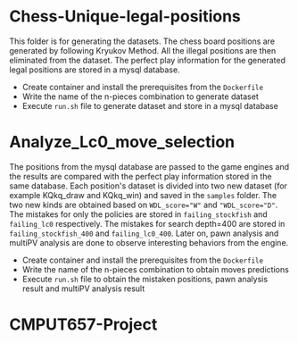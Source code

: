 # Chess-Unique-legal-positions

This folder is for generating the datasets. The chess board positions are generated by following Kryukov Method. All the illegal positions are then eliminated from the dataset. The perfect play information for the generated legal positions are stored in a mysql database.

- Create container and install the prerequisites from the `Dockerfile`
- Write the name of the n-pieces combination to generate dataset
- Execute `run.sh` file to generate dataset and store in a mysql database

# Analyze_Lc0_move_selection

The positions from the mysql database are passed to the game engines and the results are compared with the perfect play information stored in the same database. Each position's dataset is divided into two new dataset (for example KQkq_draw and KQkq_win) and saved in the `samples` folder. The two new kinds are obtained based on `WDL_score="W"` and `"WDL_score="D"`. The mistakes for only the policies are stored in `failing_stockfish` and `failing_lc0` respectively. The mistakes for search depth=400 are stored in `failing_stockfish_400` and `failing_lc0_400`. Later on, pawn analysis and multiPV analysis are done to observe interesting behaviors from the engine.

- Create container and install the prerequisites from the `Dockerfile`
- Write the name of the n-pieces combination to obtain moves predictions
- Execute `run.sh` file to obtain the mistaken positions, pawn analysis result and multiPV analysis result
# CMPUT657-Project
